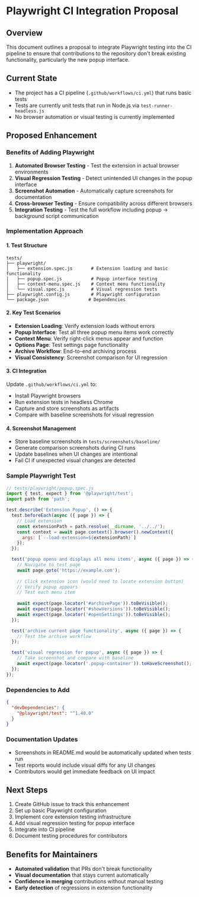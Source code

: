 # Playwright CI Integration Proposal

## Overview
This document outlines a proposal to integrate Playwright testing into the CI pipeline to ensure that contributions to the repository don't break existing functionality, particularly the new popup interface.

## Current State
- The project has a CI pipeline (`.github/workflows/ci.yml`) that runs basic tests
- Tests are currently unit tests that run in Node.js via `test-runner-headless.js`
- No browser automation or visual testing is currently implemented

## Proposed Enhancement

### Benefits of Adding Playwright
1. **Automated Browser Testing** - Test the extension in actual browser environments
2. **Visual Regression Testing** - Detect unintended UI changes in the popup interface
3. **Screenshot Automation** - Automatically capture screenshots for documentation
4. **Cross-browser Testing** - Ensure compatibility across different browsers
5. **Integration Testing** - Test the full workflow including popup → background script communication

### Implementation Approach

#### 1. Test Structure
```
tests/
├── playwright/
│   ├── extension.spec.js       # Extension loading and basic functionality
│   ├── popup.spec.js           # Popup interface testing
│   ├── context-menu.spec.js    # Context menu functionality
│   └── visual.spec.js          # Visual regression tests
├── playwright.config.js        # Playwright configuration
└── package.json               # Dependencies
```

#### 2. Key Test Scenarios
- **Extension Loading**: Verify extension loads without errors
- **Popup Interface**: Test all three popup menu items work correctly
- **Context Menu**: Verify right-click menus appear and function
- **Options Page**: Test settings page functionality
- **Archive Workflow**: End-to-end archiving process
- **Visual Consistency**: Screenshot comparison for UI regression

#### 3. CI Integration
Update `.github/workflows/ci.yml` to:
- Install Playwright browsers
- Run extension tests in headless Chrome
- Capture and store screenshots as artifacts
- Compare with baseline screenshots for visual regression

#### 4. Screenshot Management
- Store baseline screenshots in `tests/screenshots/baseline/`
- Generate comparison screenshots during CI runs
- Update baselines when UI changes are intentional
- Fail CI if unexpected visual changes are detected

### Sample Playwright Test
```javascript
// tests/playwright/popup.spec.js
import { test, expect } from '@playwright/test';
import path from 'path';

test.describe('Extension Popup', () => {
  test.beforeEach(async ({ page }) => {
    // Load extension
    const extensionPath = path.resolve(__dirname, '../../');
    const context = await page.context().browser().newContext({
      args: [`--load-extension=${extensionPath}`]
    });
  });

  test('popup opens and displays all menu items', async ({ page }) => {
    // Navigate to test page
    await page.goto('https://example.com');
    
    // Click extension icon (would need to locate extension button)
    // Verify popup appears
    // Test each menu item
    
    await expect(page.locator('#archivePage')).toBeVisible();
    await expect(page.locator('#showVersions')).toBeVisible();
    await expect(page.locator('#openSettings')).toBeVisible();
  });

  test('archive current page functionality', async ({ page }) => {
    // Test the archive workflow
  });

  test('visual regression for popup', async ({ page }) => {
    // Take screenshot and compare with baseline
    await expect(page.locator('.popup-container')).toHaveScreenshot();
  });
});
```

### Dependencies to Add
```json
{
  "devDependencies": {
    "@playwright/test": "^1.40.0"
  }
}
```

### Documentation Updates
- Screenshots in README.md would be automatically updated when tests run
- Test reports would include visual diffs for any UI changes
- Contributors would get immediate feedback on UI impact

## Next Steps
1. Create GitHub issue to track this enhancement
2. Set up basic Playwright configuration
3. Implement core extension testing infrastructure
4. Add visual regression testing for popup interface
5. Integrate into CI pipeline
6. Document testing procedures for contributors

## Benefits for Maintainers
- **Automated validation** that PRs don't break functionality
- **Visual documentation** that stays current automatically  
- **Confidence in merging** contributions without manual testing
- **Early detection** of regressions in extension functionality